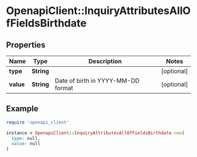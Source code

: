 # OpenapiClient::InquiryAttributesAllOfFieldsBirthdate

## Properties

| Name | Type | Description | Notes |
| ---- | ---- | ----------- | ----- |
| **type** | **String** |  | [optional] |
| **value** | **String** | Date of birth in YYYY-MM-DD format | [optional] |

## Example

```ruby
require 'openapi_client'

instance = OpenapiClient::InquiryAttributesAllOfFieldsBirthdate.new(
  type: null,
  value: null
)
```

